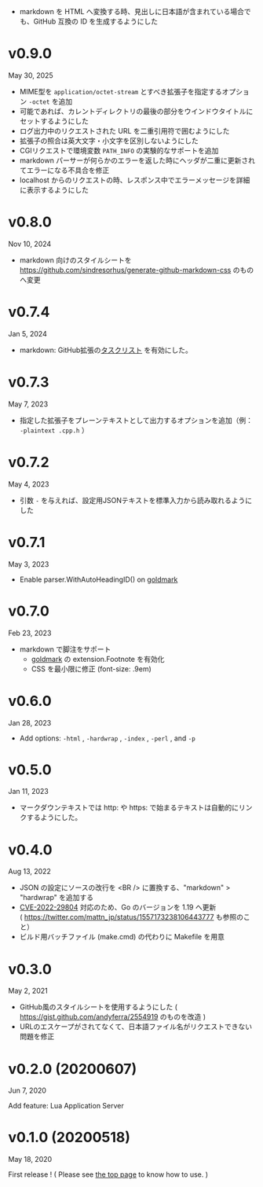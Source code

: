 - markdown を HTML へ変換する時、見出しに日本語が含まれている場合でも、GitHub 互換の ID を生成するようにした

v0.9.0
=======
May 30, 2025

- MIME型を `application/octet-stream` とすべき拡張子を指定するオプション `-octet` を追加
- 可能であれば、カレントディレクトリの最後の部分をウインドウタイトルにセットするようにした
- ログ出力中のリクエストされた URL を二重引用符で囲むようにした
- 拡張子の照合は英大文字・小文字を区別しないようにした
- CGIリクエストで環境変数 `PATH_INFO` の実験的なサポートを追加
- markdown パーサーが何らかのエラーを返した時にヘッダが二重に更新されてエラーになる不具合を修正
- localhost からのリクエストの時、レスポンス中でエラーメッセージを詳細に表示するようにした

v0.8.0
=======
Nov 10, 2024

- markdown 向けのスタイルシートを https://github.com/sindresorhus/generate-github-markdown-css のものへ変更

v0.7.4
=======
Jan 5, 2024

- markdown: GitHub拡張の[タスクリスト][task list] を有効にした。

[task list]: https://github.github.com/gfm/#task-list-items-extension-

v0.7.3
=======
May 7, 2023

- 指定した拡張子をプレーンテキストとして出力するオプションを追加（例： `-plaintext .cpp.h` ）

v0.7.2
=======
May 4, 2023

- 引数 `-` を与えれば、設定用JSONテキストを標準入力から読み取れるようにした

v0.7.1
=======
May 3, 2023

- Enable parser.WithAutoHeadingID() on [goldmark]

[goldmark]: https://github.com/yuin/goldmark

v0.7.0
=======
Feb 23, 2023

- markdown で脚注をサポート
    - [goldmark] の extension.Footnote を有効化
    - CSS を最小限に修正 (font-size: .9em)

[goldmark]: https://github.com/yuin/goldmark

v0.6.0
=======
Jan 28, 2023

- Add options: `-html` , `-hardwrap` , `-index` , `-perl` , and `-p`


v0.5.0
=======
Jan 11, 2023

- マークダウンテキストでは http: や https: で始まるテキストは自動的にリンクするようにした。

v0.4.0
=======
Aug 13, 2022

- JSON の設定にソースの改行を &lt;BR /&gt; に置換する、"markdown" &gt; "hardwrap" を追加する
-  [CVE-2022-29804](https://pkg.go.dev/vuln/GO-2022-0533)  対応のため、Go のバージョンを 1.19 へ更新  
  ( https://twitter.com/mattn_jp/status/1557173238106443777 も参照のこと）
- ビルド用バッチファイル (make.cmd) の代わりに Makefile を用意

v0.3.0
=======
May 2, 2021

- GitHub風のスタイルシートを使用するようにした ( https://gist.github.com/andyferra/2554919 のものを改造 )
- URLのエスケープがされてなくて、日本語ファイル名がリクエストできない問題を修正

v0.2.0 (20200607)
=======
Jun 7, 2020

Add feature: Lua Application Server

v0.1.0 (20200518)
=======
May 18, 2020

First release ! ( Please see [the top page](https://github.com/zetamatta/xnhttpd/) to know how to use. )
